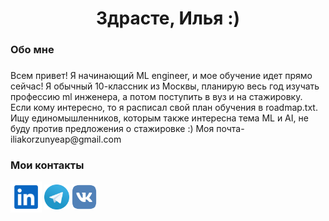 <h1 align="center">Здрасте, Илья :)</h1>

###

<h3 align="left">Обо мне</h3>

###

<p align="left">Всем привет! Я начинающий ML engineer, и мое обучение идет прямо сейчас! Я обычный 10-классник из Москвы, планирую весь год изучать профессию ml инженера, а потом поступить в вуз и на стажировку.
Если кому интересно, то я расписал свой план обучения в roadmap.txt.
Ищу единомышленников, которым также интересна тема ML и AI, не буду против предложения о стажировке :)
  Моя почта- iliakorzunyeap@gmail.com</p>

###
<h3 align="left">Мои контакты</h3>

[<img src="https://raw.githubusercontent.com/ILIakkk/ILIakkk/main/socials/linkedin.svg" height="50em" align="center"/>](https://www.linkedin.com/in/ilia-korzun-96b649302/)
[<img src="https://raw.githubusercontent.com/ILIakkk/ILIakkk/main/socials/telegram.svg" height="40em" align="center"/>](https://t.me/Lolololloloololo)
[<img src="https://raw.githubusercontent.com/ILIakkk/ILIakkk/main/socials/lol.svg" height="40em" align="center"/>](https://vk.com/yep232)



